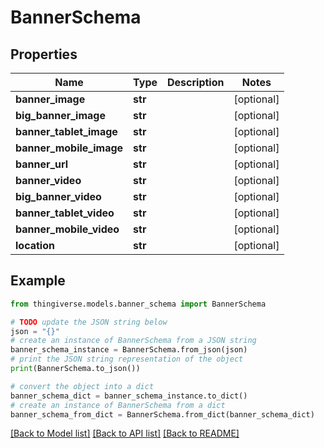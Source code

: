 # BannerSchema


## Properties

Name | Type | Description | Notes
------------ | ------------- | ------------- | -------------
**banner_image** | **str** |  | [optional] 
**big_banner_image** | **str** |  | [optional] 
**banner_tablet_image** | **str** |  | [optional] 
**banner_mobile_image** | **str** |  | [optional] 
**banner_url** | **str** |  | [optional] 
**banner_video** | **str** |  | [optional] 
**big_banner_video** | **str** |  | [optional] 
**banner_tablet_video** | **str** |  | [optional] 
**banner_mobile_video** | **str** |  | [optional] 
**location** | **str** |  | [optional] 

## Example

```python
from thingiverse.models.banner_schema import BannerSchema

# TODO update the JSON string below
json = "{}"
# create an instance of BannerSchema from a JSON string
banner_schema_instance = BannerSchema.from_json(json)
# print the JSON string representation of the object
print(BannerSchema.to_json())

# convert the object into a dict
banner_schema_dict = banner_schema_instance.to_dict()
# create an instance of BannerSchema from a dict
banner_schema_from_dict = BannerSchema.from_dict(banner_schema_dict)
```
[[Back to Model list]](../README.md#documentation-for-models) [[Back to API list]](../README.md#documentation-for-api-endpoints) [[Back to README]](../README.md)


